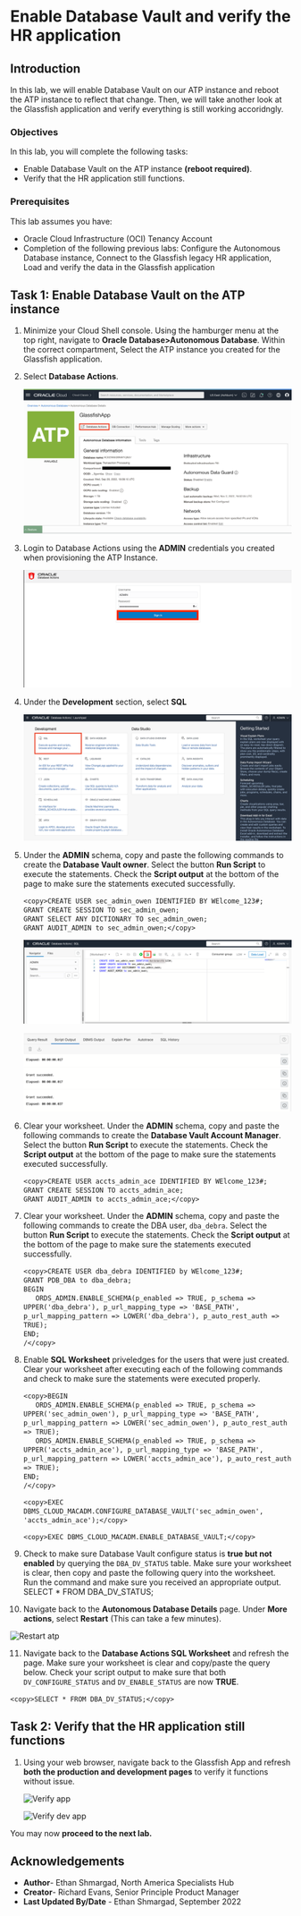 # Enable Database Vault and verify the HR application

## Introduction

In this lab, we will enable Database Vault on our ATP instance and reboot the ATP instance to reflect that change. Then, we will take another look at the Glassfish application and verify everything is still working accoridngly.


### Objectives

In this lab, you will complete the following tasks:

- Enable Database Vault on the ATP instance **(reboot required)**.
- Verify that the HR application still functions.
  
### Prerequisites

This lab assumes you have:
- Oracle Cloud Infrastructure (OCI) Tenancy Account
- Completion of the following previous labs: Configure the Autonomous Database instance, Connect to the Glassfish legacy HR application, Load and verify the data in the Glassfish application

## Task 1: Enable Database Vault on the ATP instance

1. Minimize your Cloud Shell console. Using the hamburger menu at the top right, navigate to **Oracle Database>Autonomous Database**. Within the correct compartment, Select the ATP instance you created for the Glassfish application.

2. Select **Database Actions**.

   ![Open database actions](images/database-actions.png)

3. Login to Database Actions using the **ADMIN** credentials you created when provisioning the ATP Instance.

   ![Login database actions](images/db-actions-login.png)

4. Under the **Development** section, select **SQL**

   ![Select sql](images/select-sql.png)

5. Under the **ADMIN** schema, copy and paste the following commands to create the **Database Vault owner**. Select the button **Run Script** to execute the statements. Check the **Script output** at the bottom of the page to make sure the statements executed successfully.

   ```
   <copy>CREATE USER sec_admin_owen IDENTIFIED BY WElcome_123#;
   GRANT CREATE SESSION TO sec_admin_owen;
   GRANT SELECT ANY DICTIONARY TO sec_admin_owen;
   GRANT AUDIT_ADMIN to sec_admin_owen;</copy>
   ```

   ![Create dv owner](images/create-dv-owner.png)

   ![Check dv execution](images/check-dv-execution.png)

6. Clear your worksheet. Under the **ADMIN** schema, copy and paste the following commands to create the **Database Vault Account Manager**. Select the button **Run Script** to execute the statements. Check the **Script output** at the bottom of the page to make sure the statements executed successfully.

   ```
   <copy>CREATE USER accts_admin_ace IDENTIFIED BY WElcome_123#;
   GRANT CREATE SESSION TO accts_admin_ace;
   GRANT AUDIT_ADMIN to accts_admin_ace;</copy>
   ```
7. Clear your worksheet. Under the **ADMIN** schema, copy and paste the following commands to create the DBA user, `dba_debra`. Select the button **Run Script** to execute the statements. Check the **Script output** at the bottom of the page to make sure the statements executed successfully.

   ```
   <copy>CREATE USER dba_debra IDENTIFIED by WElcome_123#;
   GRANT PDB_DBA to dba_debra;
   BEGIN
      ORDS_ADMIN.ENABLE_SCHEMA(p_enabled => TRUE, p_schema => UPPER('dba_debra'), p_url_mapping_type => 'BASE_PATH', p_url_mapping_pattern => LOWER('dba_debra'), p_auto_rest_auth => TRUE);
   END;
   /</copy>

8. Enable **SQL Worksheet** priveledges for the users that were just created. Clear your worksheet after executing each of the following commands and check to make sure the statements were executed properly.

   ```
   <copy>BEGIN
      ORDS_ADMIN.ENABLE_SCHEMA(p_enabled => TRUE, p_schema => UPPER('sec_admin_owen'), p_url_mapping_type => 'BASE_PATH', p_url_mapping_pattern => LOWER('sec_admin_owen'), p_auto_rest_auth => TRUE);
      ORDS_ADMIN.ENABLE_SCHEMA(p_enabled => TRUE, p_schema => UPPER('accts_admin_ace'), p_url_mapping_type => 'BASE_PATH', p_url_mapping_pattern => LOWER('accts_admin_ace'), p_auto_rest_auth => TRUE);
   END;
   /</copy>
   ```

   ```
   <copy>EXEC DBMS_CLOUD_MACADM.CONFIGURE_DATABASE_VAULT('sec_admin_owen', 'accts_admin_ace');</copy>
   ```

   ```
   <copy>EXEC DBMS_CLOUD_MACADM.ENABLE_DATABASE_VAULT;</copy>
   ```

9. Check to make sure Database Vault configure status is **true but not enabled** by querying the `DBA_DV_STATUS` table. Make sure your worksheet is clear, then copy and paste the following query into the worksheet. Run the command and make sure you received an appropriate output.
SELECT * FROM DBA_DV_STATUS;

10. Navigate back to the **Autonomous Database Details** page. Under **More actions**, select **Restart** (This can take a few minutes).

   ![Restart atp](images/restart-atp.png)

11. Navigate back to the **Database Actions SQL Worksheet** and refresh the page. Make sure your worksheet is clear and copy/paste the query below. Check your script output to make sure that both `DV_CONFIGURE_STATUS` and `DV_ENABLE_STATUS` are now **TRUE**.

   ```
   <copy>SELECT * FROM DBA_DV_STATUS;</copy>
   ```

## Task 2: Verify that the HR application still functions

1. Using your web browser, navigate back to the Glassfish App and refresh **both the production and development pages** to verify it functions without issue. 

   ![Verify app](images/front-page-prod.png)

   ![Verify dev app](images/front-page-dev.png)


You may now **proceed to the next lab.**

## Acknowledgements

- **Author**- Ethan Shmargad, North America Specialists Hub
- **Creator**- Richard Evans, Senior Principle Product Manager
- **Last Updated By/Date** - Ethan Shmargad, September 2022

